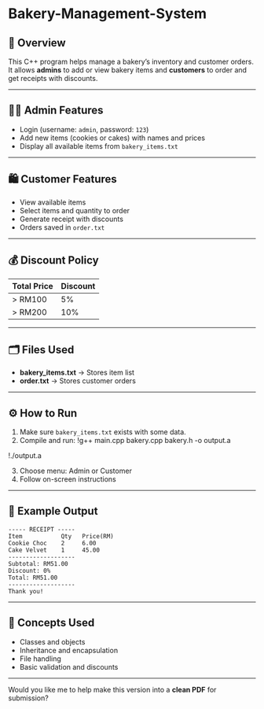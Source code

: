 # Bakery-Management-System

## 📘 Overview

This C++ program helps manage a bakery’s inventory and customer orders.
It allows **admins** to add or view bakery items and **customers** to order and get receipts with discounts.

---

## 👨‍💼 Admin Features

* Login (username: `admin`, password: `123`)
* Add new items (cookies or cakes) with names and prices
* Display all available items from `bakery_items.txt`

---

## 🛍️ Customer Features

* View available items
* Select items and quantity to order
* Generate receipt with discounts
* Orders saved in `order.txt`

---

## 💰 Discount Policy

| Total Price | Discount |
| ----------- | -------- |
| > RM100     | 5%       |
| > RM200     | 10%      |

---

## 🗂️ Files Used

* **bakery_items.txt** → Stores item list
* **order.txt** → Stores customer orders

---

## ⚙️ How to Run

1. Make sure `bakery_items.txt` exists with some data.
2. Compile and run:
!g++ main.cpp bakery.cpp bakery.h -o output.a

!./output.a

3. Choose menu: Admin or Customer
4. Follow on-screen instructions

---

## 🧾 Example Output

```
----- RECEIPT -----
Item           Qty   Price(RM)
Cookie Choc    2     6.00
Cake Velvet    1     45.00
-------------------
Subtotal: RM51.00
Discount: 0%
Total: RM51.00
-------------------
Thank you!
```

---

## 🧠 Concepts Used

* Classes and objects
* Inheritance and encapsulation
* File handling
* Basic validation and discounts

---

Would you like me to help make this version into a **clean PDF** for submission?

